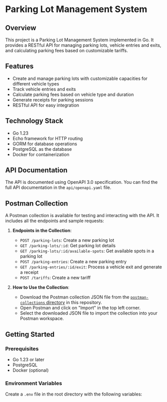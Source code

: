 # Parking Lot Management System

## Overview

This project is a Parking Lot Management System implemented in Go. It provides a RESTful API for managing parking lots, vehicle entries and exits, and calculating parking fees based on customizable tariffs.

## Features

- Create and manage parking lots with customizable capacities for different vehicle types
- Track vehicle entries and exits
- Calculate parking fees based on vehicle type and duration
- Generate receipts for parking sessions
- RESTful API for easy integration

## Technology Stack

- Go 1.23
- Echo framework for HTTP routing
- GORM for database operations
- PostgreSQL as the database
- Docker for containerization

## API Documentation

The API is documented using OpenAPI 3.0 specification. You can find the full API documentation in the `api/openapi.yaml` file.

## Postman Collection

A Postman collection is available for testing and interacting with the API. It includes all the endpoints and sample requests:

1. **Endpoints in the Collection**:
   - `POST /parking-lots`: Create a new parking lot
   - `GET /parking-lots/:id`: Get parking lot details
   - `GET /parking-lots/:id/available-spots`: Get available spots in a parking lot
   - `POST /parking-entries`: Create a new parking entry
   - `GET /parking-entries/:id/exit`: Process a vehicle exit and generate a receipt
   - `POST /tariffs`: Create a new tariff

2. **How to Use the Collection**:
   - Download the Postman collection JSON file from the [`postman-collections` directory](./postman-collections/Parking-lot.postman_collection.json) in this repository.
   - Open Postman and click on "Import" in the top left corner.
   - Select the downloaded JSON file to import the collection into your Postman workspace.

## Getting Started

### Prerequisites

- Go 1.23 or later
- PostgreSQL
- Docker (optional)

### Environment Variables

Create a `.env` file in the root directory with the following variables: